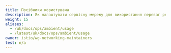 ```yaml
---
title: Посібники користувача
description: Як налаштувати сервісну мережу для використання переваг режиму оточення.
weight: 15
aliases:
  - /uk/docs/ops/ambient/usage
  - /latest/uk/docs/ops/ambient/usage
owner: istio/wg-networking-maintainers
test: n/a
---
```

